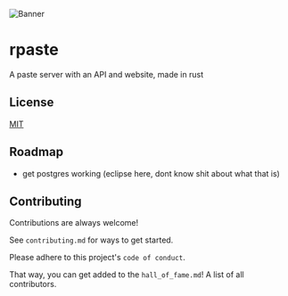 ![Banner](https://media.discordapp.net/attachments/816602066717900832/934054354112118784/unknown.png?width=1440&height=192)
# rpaste
A paste server with an API and website, made in rust


## License

[MIT](https://choosealicense.com/licenses/mit/)
## Roadmap

- get postgres working (eclipse here, dont know shit about what that is)
## Contributing

Contributions are always welcome!

See `contributing.md` for ways to get started.

Please adhere to this project's `code of conduct`.

That way, you can get added to the `hall_of_fame.md`! A list of all contributors.
